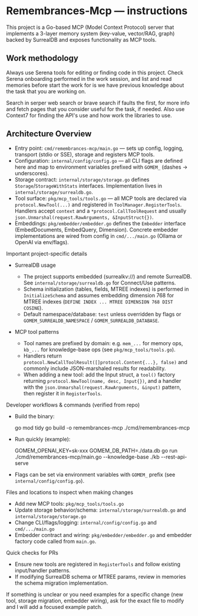 <!--
Guidance for AI coding agents working on Remembrances-MCP.
Keep this file short and focused: reference concrete files, patterns, and commands
that are discoverable in the repository so an agent can be productive immediately.
-->

# Remembrances‑Mcp — instructions

This project is a Go-based MCP (Model Context Protocol) server that implements a 3-layer memory system (key-value, vector/RAG, graph) backed by SurrealDB and exposes functionality as MCP tools.

## Work methodology

Always use Serena tools for editing or finding code in this project. Check Serena onboarding performed in the work session, and list and read memories before start the work for is we have previous knowledge about the task that you are working on.

Search in serper web search or brave search if faults the first, for more info and fetch pages that you consider useful for the task, if needed. Also use Context7 for finding the API's use and how work the libraries to use.

## Architecture Overview

- Entry point: `cmd/remembrances-mcp/main.go` — sets up config, logging, transport (stdio or SSE), storage and registers MCP tools.
- Configuration: `internal/config/config.go` — all CLI flags are defined here and map to environment variables prefixed with `GOMEM_` (dashes -> underscores).
- Storage contract: `internal/storage/storage.go` defines `Storage`/`StorageWithStats` interfaces. Implementation lives in `internal/storage/surrealdb.go`.
- Tool surface: `pkg/mcp_tools/tools.go` — all MCP tools are declared via `protocol.NewTool(...)` and registered in `ToolManager.RegisterTools`. Handlers accept `context` and a `*protocol.CallToolRequest` and usually `json.Unmarshal(request.RawArguments, &InputStruct{})`.
- Embeddings: `pkg/embedder/embedder.go` defines the `Embedder` interface (EmbedDocuments, EmbedQuery, Dimension). Concrete embedder implementations are wired from config in `cmd/.../main.go` (Ollama or OpenAI via env/flags).

Important project-specific details

- SurrealDB usage

  - The project supports embedded (surrealkv://) and remote SurrealDB. See `internal/storage/surrealdb.go` for Connect/Use patterns.
  - Schema initialization (tables, fields, MTREE indexes) is performed in `InitializeSchema` and assumes embedding dimension 768 for MTREE indexes (`DEFINE INDEX ... MTREE DIMENSION 768 DIST COSINE`).
  - Default namespace/database: `test` unless overridden by flags or `GOMEM_SURREALDB_NAMESPACE` / `GOMEM_SURREALDB_DATABASE`.

- MCP tool patterns
  - Tool names are prefixed by domain: e.g. `mem_...` for memory ops, `kb_...` for knowledge-base ops (see `pkg/mcp_tools/tools.go`).
  - Handlers return `protocol.NewCallToolResult([]protocol.Content{...}, false)` and commonly include JSON-marshaled results for readability.
  - When adding a new tool: add the Input struct, a `tool()` factory returning `protocol.NewTool(name, desc, Input{})`, and a handler with the `json.Unmarshal(request.RawArguments, &input)` pattern, then register it in `RegisterTools`.

Developer workflows & commands (verified from repo)

- Build the binary:

  go mod tidy
  go build -o remembrances-mcp ./cmd/remembrances-mcp

- Run quickly (example):

  GOMEM_OPENAI_KEY=sk-xxx GOMEM_DB_PATH=./data.db go run ./cmd/remembrances-mcp/main.go --knowledge-base ./kb --rest-api-serve

- Flags can be set via environment variables with `GOMEM_` prefix (see `internal/config/config.go`).

Files and locations to inspect when making changes

- Add new MCP tools: `pkg/mcp_tools/tools.go`
- Update storage behavior/schema: `internal/storage/surrealdb.go` and `internal/storage/storage.go`
- Change CLI/flags/logging: `internal/config/config.go` and `cmd/.../main.go`
- Embedder contract and wiring: `pkg/embedder/embedder.go` and embedder factory code called from `main.go`.

Quick checks for PRs

- Ensure new tools are registered in `RegisterTools` and follow existing input/handler patterns.
- If modifying SurrealDB schema or MTREE params, review in memories the schema migration implementation.

If something is unclear or you need examples for a specific change (new tool, storage migration, embedder wiring), ask for the exact file to modify and I will add a focused example patch.
